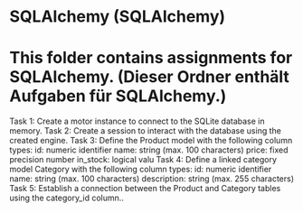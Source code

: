 # SQLAlchemy (SQLAlchemy)
# This folder contains assignments for SQLAlchemy. (Dieser Ordner enthält Aufgaben für SQLAlchemy.)
 Task 1: 
Create a motor instance to connect to the SQLite database in memory.
 Task 2: 
Create a session to interact with the database using the created engine.
 Task 3: 
Define the Product model with the following column types:
     id: numeric identifier
    name: string (max. 100 characters)
    price: fixed precision number
    in_stock: logical valu
Task 4: 
Define a linked category model Category with the following column types:
     id: numeric identifier
     name: string (max. 100 characters)
     description: string (max. 255 characters)
 Task 5: 
Establish a connection between the Product and Category tables using the category_id column..
